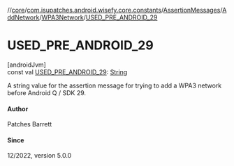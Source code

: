 //[core](../../../../../index.md)/[com.isupatches.android.wisefy.core.constants](../../../index.md)/[AssertionMessages](../../index.md)/[AddNetwork](../index.md)/[WPA3Network](index.md)/[USED_PRE_ANDROID_29](-u-s-e-d_-p-r-e_-a-n-d-r-o-i-d_29.md)

# USED_PRE_ANDROID_29

[androidJvm]\
const val [USED_PRE_ANDROID_29](-u-s-e-d_-p-r-e_-a-n-d-r-o-i-d_29.md): [String](https://kotlinlang.org/api/latest/jvm/stdlib/kotlin/-string/index.html)

A string value for the assertion message for trying to add a WPA3 network before Android Q / SDK 29.

#### Author

Patches Barrett

#### Since

12/2022, version 5.0.0

